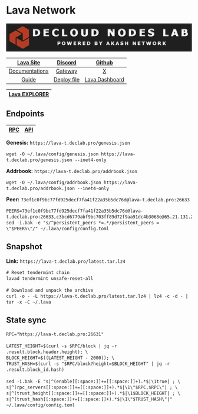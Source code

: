 # Lava Network

![](/assets/banner.png)

|[Lava Site](https://www.lavanet.xyz/)|[Discord](https://discord.gg/Tbk5NxTCdA)|[Github](https://github.com/lavanet)|
|:--:|:--:|:--:|
|[Documentations](https://docs.lavanet.xyz/)|[Gateway](https://accounts.lavanet.xyz/)|[X](https://twitter.com/lavanetxyz)|
|[Guide](https://services.declab.pro/guides)|[Deploy file](https://gitopia.com/DecloudNodesLab/cosmos-universe/tree/master/projects/Lava/lava_testnet_deploy.yml)|[Lava Dashboard](https://info.lavanet.xyz/)|

[Lava EXPLORER](https://explorer.declab.pro/Lava-testnet)|
|:--:|

## Endpoints

|[**RPC**](https://lava-t.declab.pro:26631)|[**API**](https://lava-t.declab.pro)|
|:--:|:--:|

**Genesis:** ```https://lava-t.declab.pro/genesis.json```

```
wget -O ~/.lava/config/genesis.json https://lava-t.declab.pro/genesis.json --inet4-only 
```

**Addrbook:** ```https://lava-t.declab.pro/addrbook.json```

```
wget -O ~/.lava/config/addrbook.json https://lava-t.declab.pro/addrbook.json --inet4-only
```

**Peer:** ```73ef1c0f9bc77fd925decf7fa41f22a35b5dc76d@lava-t.declab.pro:26633```

```
PEERS=73ef1c0f9bc77fd925decf7fa41f22a35b5dc76d@lava-t.declab.pro:26633,c3bcd6779abf9bc703ff89d72f9aa91dc4b3068e@65.21.131.21:26656,40046fe63bdaa9efde27707b0d3de0bf84fedf80@86.111.48.158:26656,0d6983bcd192c0b4a0f61e6d849c152704e2f017@91.107.148.5:26656,3031bcee46e31081eb6ecb90df2dad6fc757bebc@95.217.57.232:56656,b3abed4b1ad82a3d2404c817b4eabf30ab36f6f6@185.250.36.187:17656
sed -i.bak -e "s/^persistent_peers *=.*/persistent_peers = \"$PEERS\"/" ~/.lava/config/config.toml
```

## Snapshot 

**Link:** ```https://lava-t.declab.pro/latest.tar.lz4```

```
# Reset tendermint chain
lavad tendermint unsafe-reset-all

# Download and unpack the archive
curl -o - -L https://lava-t.declab.pro/latest.tar.lz4 | lz4 -c -d - | tar -x -C ~/.lava
```

## State sync

```
RPC="https://lava-t.declab.pro:26631"

LATEST_HEIGHT=$(curl -s $RPC/block | jq -r .result.block.header.height); \
BLOCK_HEIGHT=$((LATEST_HEIGHT - 2000)); \
TRUST_HASH=$(curl -s "$RPC/block?height=$BLOCK_HEIGHT" | jq -r .result.block_id.hash)

sed -i.bak -E "s|^(enable[[:space:]]+=[[:space:]]+).*$|\1true| ; \
s|^(rpc_servers[[:space:]]+=[[:space:]]+).*$|\1\"$RPC,$RPC\"| ; \
s|^(trust_height[[:space:]]+=[[:space:]]+).*$|\1$BLOCK_HEIGHT| ; \
s|^(trust_hash[[:space:]]+=[[:space:]]+).*$|\1\"$TRUST_HASH\"|" ~/.lava/config/config.toml
```
